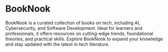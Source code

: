 # BookNook
BookNook is a curated collection of books on tech, including AI, Cybersecurity, and Software Development. Ideal for learners and professionals, it offers resources on cutting-edge trends, foundational theories, and practical skills. Explore BookNook to expand your knowledge and stay updated with the latest in tech literature.
